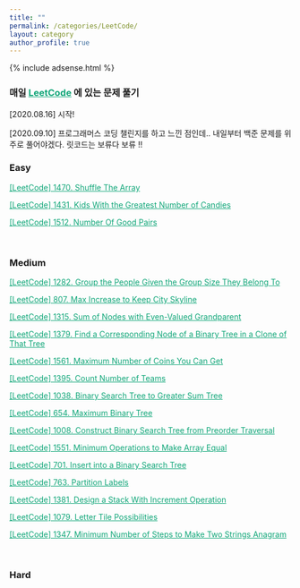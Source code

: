 ```yaml
---
title: ""
permalink: /categories/LeetCode/
layout: category
author_profile: true
---
```


{% include adsense.html %}

### 매일 <a href="https://leetcode.com/" style="color:#0FA678" target="_blank">LeetCode</a> 에 있는 문제 풀기

[2020.08.16] 시작!

[2020.09.10] 프로그래머스 코딩 챌린지를 하고 느낀 점인데.. 내일부터 백준 문제를 위주로 풀어야겠다. 릿코드는 보류다 보류 !!

### Easy

<a href="https://nam-ki-bok.github.io/leetcode/Leet_Shuffle/" style="color:#0FA678">[LeetCode] 1470. Shuffle The Array</a>

<a href="https://nam-ki-bok.github.io/leetcode/Leet_Candies/" style="color:#0FA678">[LeetCode] 1431. Kids With the Greatest Number of Candies</a>

<a href="https://nam-ki-bok.github.io/leetcode/Leet_GoodPairs/" style="color:#0FA678">[LeetCode] 1512. Number Of Good Pairs</a>

<br>

### Medium

<a href="https://nam-ki-bok.github.io/leetcode/Leet_GroupPeople/" style="color:#0FA678">[LeetCode] 1282. Group the People Given the Group Size They Belong To</a>

<a href="https://nam-ki-bok.github.io/leetcode/Leet_Skyline/" style="color:#0FA678">[LeetCode] 807. Max Increase to Keep City Skyline</a>

<a href="https://nam-ki-bok.github.io/leetcode/Leet_EvenGrande/" style="color:#0FA678">[LeetCode] 1315. Sum of Nodes with Even-Valued Grandparent</a>

<a href="https://nam-ki-bok.github.io/leetcode/Leet_FindNode/" style="color:#0FA678">[LeetCode] 1379. Find a Corresponding Node of a Binary Tree in a Clone of That Tree</a>

<a href="https://nam-ki-bok.github.io/leetcode/Leet_MaxCoin/" style="color:#0FA678">[LeetCode] 1561. Maximum Number of Coins You Can Get</a>

<a href="https://nam-ki-bok.github.io/leetcode/Leet_Soldier/" style="color:#0FA678">[LeetCode] 1395. Count Number of Teams</a>

<a href="https://nam-ki-bok.github.io/leetcode/Leet_SumOfTree/" style="color:#0FA678">[LeetCode] 1038. Binary Search Tree to Greater Sum Tree</a>

<a href="https://nam-ki-bok.github.io/leetcode/Leet_MaximumTree/" style="color:#0FA678">[LeetCode] 654. Maximum Binary Tree</a>

<a href="https://nam-ki-bok.github.io/leetcode/Leet_MakeBST/" style="color:#0FA678">[LeetCode] 1008. Construct Binary Search Tree from Preorder Traversal</a>

<a href="https://nam-ki-bok.github.io/leetcode/Leet_MakeSameARr/" style="color:#0FA678">[LeetCode] 1551. Minimum Operations to Make Array Equal</a>

<a href="https://nam-ki-bok.github.io/leetcode/Leet_MakeBST2/" style="color:#0FA678">[LeetCode] 701. Insert into a Binary Search Tree</a>

<a href="https://nam-ki-bok.github.io/leetcode/Leet_Partition/" style="color:#0FA678">[LeetCode] 763. Partition Labels</a>

<a href="https://nam-ki-bok.github.io/leetcode/Leet_CustomStack/" style="color:#0FA678">[LeetCode] 1381. Design a Stack With Increment Operation</a>

<a href="https://nam-ki-bok.github.io/leetcode/Leet_Tile/" style="color:#0FA678">[LeetCode] 1079. Letter Tile Possibilities</a>

<a href="https://nam-ki-bok.github.io/leetcode/Leet_Anagram/" style="color:#0FA678">[LeetCode] 1347. Minimum Number of Steps to Make Two Strings Anagram</a>

<br>

### Hard

